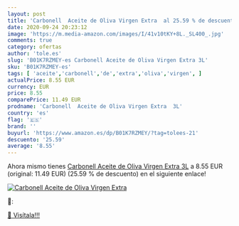 ```yaml
---
layout: post
title: 'Carbonell  Aceite de Oliva Virgen Extra  al 25.59 % de descuento'
date: 2020-09-24 20:23:12
image: 'https://m.media-amazon.com/images/I/41v10tKY+8L._SL400_.jpg'
comments: true
category: ofertas
author: 'tole.es'
slug: 'B01K7RZMEY-es Carbonell Aceite de Oliva Virgen Extra 3L'
sku: 'B01K7RZMEY-es'
tags: [ 'aceite','carbonell','de','extra','oliva','virgen', ]
actualPrice: 8.55 EUR
currency: EUR
price: 8.55
comparePrice: 11.49 EUR
prodname: 'Carbonell  Aceite de Oliva Virgen Extra  3L'
country: 'es'
flag: '🇪🇸'
brand: ''
buyurl: 'https://www.amazon.es/dp/B01K7RZMEY/?tag=tolees-21'
descuento: '25.59'
average: '8.55'
---
```


Ahora mismo tienes [Carbonell  Aceite de Oliva Virgen Extra  3L](https://www.amazon.es/dp/B01K7RZMEY/?tag=tolees-21) a 8.55 EUR (original: 11.49 EUR) (25.59 %  de descuento) en el siguiente enlace!

[![Carbonell  Aceite de Oliva Virgen Extra ](https://m.media-amazon.com/images/I/41v10tKY+8L._SL400_.jpg)](https://www.amazon.es/dp/B01K7RZMEY/?tag=tolees-21)

🔎:


[🛒 Visítala!!!](https://www.amazon.es/dp/B01K7RZMEY/?tag=tolees-21)
